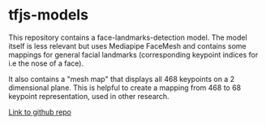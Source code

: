 # tfjs-models

This repository contains a face-landmarks-detection model. 
The model itself is less relevant but uses Mediapipe FaceMesh and contains some
mappings for general facial landmarks (corresponding keypoint indices for i.e the nose of a face).

It also contains a "mesh map" that displays all 468 keypoints on a 2 dimensional plane.
This is helpful to create a mapping from 468 to 68 keypoint representation, used in other research.

[Link to github repo](https://github.com/tensorflow/tfjs-models/tree/master/face-landmarks-detection)
